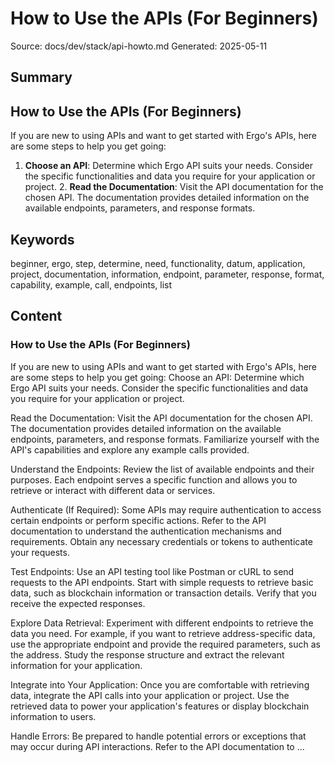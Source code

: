 # How to Use the APIs (For Beginners)
Source: docs/dev/stack/api-howto.md
Generated: 2025-05-11

## Summary
## How to Use the APIs (For Beginners)

If you are new to using APIs and want to get started with Ergo's APIs, here are some steps to help you get going:

1. **Choose an API**: Determine which Ergo API suits your needs. Consider the specific functionalities and data you require for your application or project. 2. **Read the Documentation**: Visit the API documentation for the chosen API. The documentation provides detailed information on the available endpoints, parameters, and response formats.

## Keywords
beginner, ergo, step, determine, need, functionality, datum, application, project, documentation, information, endpoint, parameter, response, format, capability, example, call, endpoints, list

## Content
### How to Use the APIs (For Beginners)
If you are new to using APIs and want to get started with Ergo's APIs, here are some steps to help you get going:
Choose an API: Determine which Ergo API suits your needs. Consider the specific functionalities and data you require for your application or project.


Read the Documentation: Visit the API documentation for the chosen API. The documentation provides detailed information on the available endpoints, parameters, and response formats. Familiarize yourself with the API's capabilities and explore any example calls provided.


Understand the Endpoints: Review the list of available endpoints and their purposes. Each endpoint serves a specific function and allows you to retrieve or interact with different data or services.


Authenticate (If Required): Some APIs may require authentication to access certain endpoints or perform specific actions. Refer to the API documentation to understand the authentication mechanisms and requirements. Obtain any necessary credentials or tokens to authenticate your requests.


Test Endpoints: Use an API testing tool like Postman or cURL to send requests to the API endpoints. Start with simple requests to retrieve basic data, such as blockchain information or transaction details. Verify that you receive the expected responses.


Explore Data Retrieval: Experiment with different endpoints to retrieve the data you need. For example, if you want to retrieve address-specific data, use the appropriate endpoint and provide the required parameters, such as the address. Study the response structure and extract the relevant information for your application.


Integrate into Your Application: Once you are comfortable with retrieving data, integrate the API calls into your application or project. Use the retrieved data to power your application's features or display blockchain information to users.


Handle Errors: Be prepared to handle potential errors or exceptions that may occur during API interactions. Refer to the API documentation to ...
